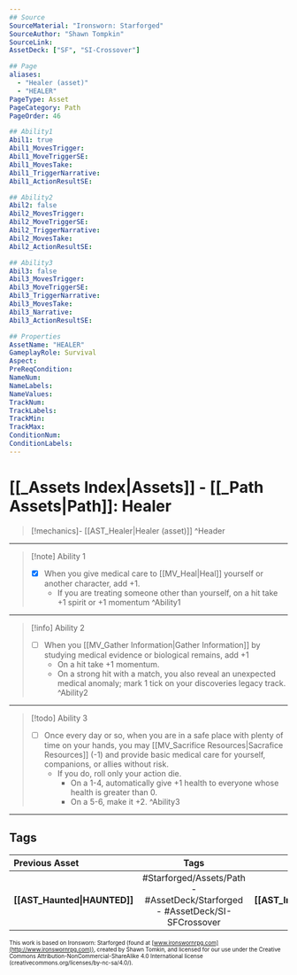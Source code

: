 ```yaml
---
## Source
SourceMaterial: "Ironsworn: Starforged"
SourceAuthor: "Shawn Tompkin"
SourceLink: 
AssetDeck: ["SF", "SI-Crossover"]

## Page
aliases:
  - "Healer (asset)"
  - "HEALER"
PageType: Asset
PageCategory: Path
PageOrder: 46

## Ability1
Abil1: true
Abil1_MovesTrigger:
Abil1_MoveTriggerSE:
Abil1_MovesTake:
Abil1_TriggerNarrative:
Abil1_ActionResultSE:

## Ability2
Abil2: false
Abil2_MovesTrigger:
Abil2_MoveTriggerSE:
Abil2_TriggerNarrative:
Abil2_MovesTake:
Abil2_ActionResultSE:

## Ability3
Abil3: false
Abil3_MovesTrigger:
Abil3_MoveTriggerSE:
Abil3_TriggerNarrative:
Abil3_MovesTake:
Abil3_Narrative:
Abil3_ActionResultSE:

## Properties
AssetName: "HEALER"
GameplayRole: Survival
Aspect:
PreReqCondition: 
NameNum:
NameLabels:
NameValues:
TrackNum:
TrackLabels:
TrackMin:
TrackMax:
ConditionNum:
ConditionLabels:
---
```

# [[_Assets Index|Assets]] - [[_Path Assets|Path]]: Healer
> [!mechanics]- [[AST_Healer|Healer (asset)]] ^Header
___
> [!note] Ability 1
> - [x] When you give medical care to [[MV_Heal|Heal]] yourself or another character, add +1.
> 	- If you are treating someone other than yourself, on a hit take +1 spirit or +1 momentum ^Ability1
___
> [!info] Ability 2
> - [ ] When you [[MV_Gather Information|Gather Information]] by studying medical evidence or biological remains, add +1
> 	- On a hit take +1 momentum. 
> 	- On a strong hit with a match, you also reveal an unexpected medical anomaly; mark 1 tick on your discoveries legacy track. ^Ability2
___
> [!todo] Ability 3
> - [ ] Once every day or so, when you are in a safe place with plenty of time on your hands, you may [[MV_Sacrifice Resources|Sacrafice Resources]]  (-1) and provide basic medical care for yourself, companions, or allies without risk. 
> 	- If you do, roll only your action die. 
> 		- On a 1-4, automatically give +1 health to everyone whose health is greater than 0. 
> 		- On a 5-6, make it +2. ^Ability3
___

## Tags
| Previous Asset | Tags | Next Asset |
| :--- | :---: | ---: |
| **[[AST_Haunted\|HAUNTED]]** | #Starforged/Assets/Path - #AssetDeck/Starforged - #AssetDeck/SI-SFCrossover | **[[AST_Infiltrator\|INFILTRATOR]]** |

<font size=-2>This work is based on Ironsworn: Starforged (found at [www.ironswornrpg.com](http://www.ironswornrpg.com)), created by Shawn Tomkin, and licensed for our use under the Creative Commons Attribution-NonCommercial-ShareAlike 4.0 International license  (creativecommons.org/licenses/by-nc-sa/4.0/).</font>
